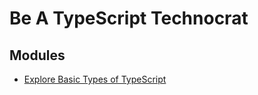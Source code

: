 # Be A TypeScript Technocrat

## Modules

- [Explore Basic Types of TypeScript](./module-1/README.md)
